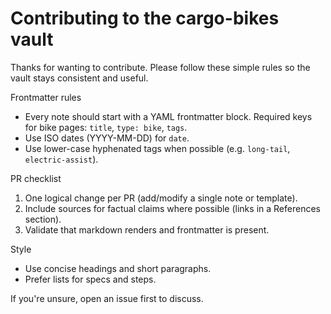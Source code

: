 # Contributing to the cargo-bikes vault

Thanks for wanting to contribute. Please follow these simple rules so the vault stays consistent and useful.

Frontmatter rules

- Every note should start with a YAML frontmatter block. Required keys for bike pages: `title`, `type: bike`, `tags`.
- Use ISO dates (YYYY-MM-DD) for `date`.
- Use lower-case hyphenated tags when possible (e.g. `long-tail`, `electric-assist`).

PR checklist

1. One logical change per PR (add/modify a single note or template).
2. Include sources for factual claims where possible (links in a References section).
3. Validate that markdown renders and frontmatter is present.

Style

- Use concise headings and short paragraphs.
- Prefer lists for specs and steps.

If you're unsure, open an issue first to discuss.
